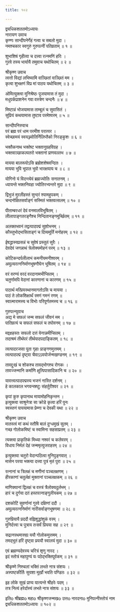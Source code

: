 ```yaml
---
title: १०२

---
```

द्व्यधिकशततमोऽध्यायः  
नारायण उवाच  
कृण्णः सान्दीपनेर्गेहं गत्वा च सबलो मुदा ।  
नमश्चकार स्वगुरुं गुरुपत्नीं पतिव्रताम् ॥ १ ॥  
  
शुभाशिषं गृहीत्वा च दत्त्वा रत्नमणिं हरिः ।  
गुरवे तस्य भार्यायै तमुवाच यथोचितम् ॥ २ ॥  
  
श्रीकृष्ण उवाच  
त्वत्तो विद्यां लभिष्यामि वाञ्छितां वाञ्छितं मम ।  
कृत्वा शुभक्षणं विप्र मां पाठय यथोचितम् ॥ ३ ॥  
  
ओमित्युक्त्वा मुनिश्रेष्ठः पूजयामास तं मुदा ।  
मधुपर्कप्राशनेन गवा वस्त्रेण चन्दनैः ॥ ४ ॥  
  
मिष्टान्नं भोजयामास ताम्बूलं च सुवासितं ।  
सुप्रियं कथयामास तुष्टाव परमेश्वरम् ॥ ५ ॥  
  
सान्दीपनिरुवाच  
परं ब्रह्म परं धाम परमीश परात्पर ।  
स्वेच्छामयं स्वयञ्ज्योतिर्निलिप्तैको निरङ्कुशः ॥ ६ ॥  
  
भक्तैकनाथ भक्तेष्ट भक्तानुग्रहविग्रह ।  
भक्तवाञ्छाकल्पतरो भक्तानां प्राणवल्लभ ॥ ७ ॥  
  
मायया बालरूपोऽसि ब्रह्मेशशेषवन्दितः ।  
मायया भुवि भूपाल भुवो भारक्षयाय च ॥ ८ ॥  
  
योगिनो यं विदन्त्येवं ब्रह्मज्योतिः सनातनम् ।  
ध्यायन्ते भक्तनिवहा ज्योतिरभ्यन्तरे मुदा ॥ ९ ॥  
  
द्विभुजं मुरलीहस्तं सुन्दरं श्यामहुपकम् ।  
चन्दनोक्षितसर्वाङ्गं सस्मितं भक्तवत्सलम् ॥ १० ॥  
  
पीताम्बरधरं देवं वनमालविभूषितम् ।  
लीलापाङ्गतरङ्गैश्च निन्दितानङ्गमूर्च्छितम् ॥ ११ ॥  
  
अलक्तभवनं तद्वत्पादपद्मं सुशोभनम् ।  
कौस्तुभोद्भासिताङ्गं च दिव्यमूर्तिं मनोहरम् ॥ १२ ॥  
  
ईषद्धास्यप्रसन्नं च सुवेषं प्रस्तुतं सुरैः ।  
देवदेवं जगन्नाथं त्रेलोक्यमोहनं परम् ॥ १३ ॥  
  
कोटिकन्दर्पलीलाभं कमनीयमनीश्वरम् ।  
अमूल्यरत्ननिर्माणभूषणौघेन भूषितम् ॥ १४ ॥  
  
वरं वरण्यं वरदं वरदानामभीप्सितम् ।  
चतुर्णामपि वेदानां कारणानां च कारणम् ॥ १५ ॥  
  
पाठार्थ मत्प्रियस्थानमागतोऽसि च मायया ।  
पाठं ते लोकशिक्षार्थं रमणं गमनं रणम् ॥  
स्वात्मारामस्य च विभोः परिपूर्णतमस्य च ॥ १६ ॥  
  
गुरुपत्न्युवाच  
अद्य मे सफलं जन्म सफलं जीवनं मम ।  
पातिव्रत्यं च सफलं सफलं च तपोवनम् ॥ १७ ॥  
  
मद्दक्षहस्तः सफलो दत्तं येनान्नमीप्सितम् ।  
तदाश्रमं तीर्थपरं तीर्थपादपदाङ्कितम् ॥ १८ ॥  
  
त्वत्पादरजसा पूता गृहाः प्राङ्गणमुत्तमम् ।  
त्वत्पादपद्मं दृष्ट्वा चैवाऽऽवयोर्जन्मखण्डनम् ॥ १९ ॥  
  
तावद्दुःखं च शोकश्च तावद्भोगश्च रोगकः ।  
तावज्जन्मानि कर्माणि क्षुत्पिपासादिकानि च ॥ २० ॥  
  
यावत्त्वत्पादपद्मस्य भजनं नास्ति दर्शनम् ।  
हे कालकाल भगवन्स्रष्टुः संहर्तुरीश्वर ॥ २१ ॥  
  
कृपां कुरु कृपानाथ मायामोहनिकृन्तन ।  
इत्युक्त्वा साश्रुनेत्रा सा क्रोडे कृत्वा हरिं पुनः  
स्वस्तनं पाययामास प्रेम्णा च देवकी यथा ॥ २२ ॥  
  
श्रीकृष्ण उवाच  
मातस्त्वं मां कथं स्तौषि बालं दुग्धमुखं सुतम् ।  
गच्छ गोलोकमिष्टं च स्वामिना सहसाप्रतम् ॥ २३ ॥  
  
त्यक्त्वा प्राकृतिकं मिथ्या नश्वरं च कलेवरम् ।  
विधाय निर्मलं देहं जन्ममृत्युजराहरम् ॥ २४ ॥  
  
इत्युक्तवा चतुरो वेदान्पठित्वा मुनिपुङ्गवात् ।  
मासेन परया भक्त्या दत्त्वा पुत्रं मृतं पुरा ॥ २५ ॥  
  
रत्नानां च त्रिलक्षं च मणीनां पञ्चलक्षणम् ।  
हीरकाणां चतुर्लक्षं मुक्तानां पञ्चलक्षकम् ॥ २६ ॥  
  
माणिक्यानां द्विलक्षं च वस्त्रं त्रैलोक्यदुर्लभम् ।  
हारं च दुर्गया दतं हस्तरत्नाङ्गुलीयकम् ॥ २७ ॥  
  
दशकोटिं सुवर्णानां गुरवे दक्षिणां ददौ ।  
अमूल्यरत्ननिर्माणं नारीसर्वाङ्गभूषणमा ॥ २८ ॥  
  
गुरुप्रियायै प्रददौ वह्निशुद्धांशुकं वरम् ।  
मुनिर्दत्त्वा च पुत्राय तःसर्वं प्रियया सह ॥ २९ ॥  
  
सद्रत्नरथमारुह्य ययौ गोलोकमुत्तमम् ।  
तमद्भूतं हरिं दृष्ट्वा प्रययौ स्वालयं मुदा ॥ ३० ॥  
  
एवं ब्रह्मण्यदेवस्य चरित्रं शृणु नारद ।  
इदं स्तोत्रं महापुण्यं यः पठेद्भक्तिपूर्वकम् ॥ ३१ ॥  
  
श्रीकृष्णे निश्चलां भक्तिं लभते नात्र संशयः ।  
अस्पष्टकीर्तिः सुयशा मूर्खो भवति पण्डितः ॥ ३२ ॥  
  
इह लोके सुखं प्राप्य यात्यन्ते श्रीहरेः पदम् ।  
तत्र नित्यं हरेर्दास्यं लभते नात्र संशयः ॥ ३३ ॥  
  
इतिo श्रीब्रह्मo महाo श्रीकृष्णजन्मखo उत्तo नारदनाo मुनिपत्नीस्तोत्रं नाम  
द्व्यधिकशततमोऽध्यायः ॥ १०२ ॥